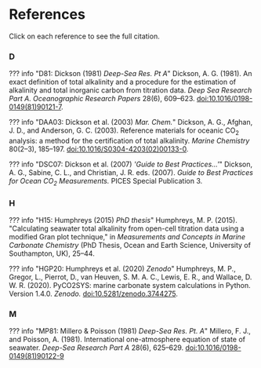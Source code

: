 # References

Click on each reference to see the full citation.

### D

??? info "D81: Dickson (1981) *Deep-Sea Res. Pt A*"
    Dickson, A. G. (1981).  An exact definition of total alkalinity and a procedure for the estimation of alkalinity and total inorganic carbon from titration data.  *Deep Sea Research Part A. Oceanographic Research Papers* 28(6), 609–623.  [doi:10.1016/0198-0149(81)90121-7](https://doi.org/10.1016/0198-0149(81)90121-7).

??? info "DAA03: Dickson et al. (2003) *Mar. Chem.*"
    Dickson, A. G., Afghan, J. D., and Anderson, G. C. (2003).  Reference materials for oceanic CO<sub>2</sub> analysis: a method for the certification of total alkalinity.  *Marine Chemistry* 80(2–3), 185–197.  [doi:10.1016/S0304-4203(02)00133-0](https://doi.org/10.1016/S0304-4203(02)00133-0).

??? info "DSC07: Dickson et al. (2007) *'Guide to Best Practices...'*"
    Dickson, A. G., Sabine, C. L., and Christian, J. R. eds. (2007). *Guide to Best Practices for Ocean CO<sub>2</sub> Measurements.* PICES Special Publication 3.

### H

??? info "H15: Humphreys (2015) *PhD thesis*"
    Humphreys, M. P. (2015).  "Calculating seawater total alkalinity from open-cell titration data using a modified Gran plot technique," in *Measurements and Concepts in Marine Carbonate Chemistry* (PhD Thesis, Ocean and Earth Science, University of Southampton, UK), 25–44.

??? info "HGP20: Humphreys et al. (2020) *Zenodo*"
    Humphreys, M. P., Gregor, L., Pierrot, D., van Heuven, S. M. A. C., Lewis, E. R., and Wallace, D. W. R. (2020). PyCO2SYS: marine carbonate system calculations in Python. Version 1.4.0. *Zenodo.* [doi:10.5281/zenodo.3744275](https://doi.org/10.5281/zenodo.3744275).

### M

??? info "MP81: Millero & Poisson (1981) *Deep-Sea Res. Pt. A*"
    Millero, F. J., and Poisson, A. (1981).  International one-atmosphere equation of state of seawater.  *Deep-Sea Research Part A* 28(6), 625–629.  [doi:10.1016/0198-0149(81)90122-9](https://doi.org/10.1016/0198-0149(81)90122-9)
